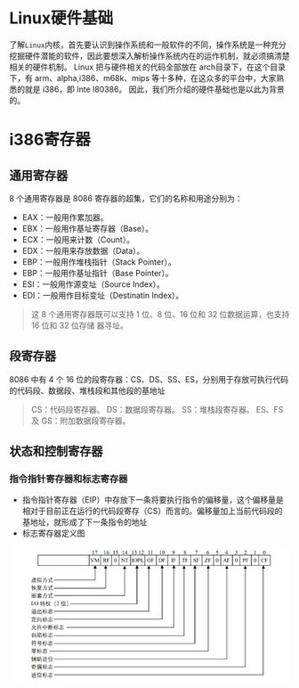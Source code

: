 # Linux硬件基础
了解`Linux`内核，首先要认识到操作系统和一般软件的不同，操作系统是一种充分挖掘硬件潜能的软件，因此要想深入解析操作系统内在的运作机制，就必须搞清楚相关的硬件机制。
Linux 把与硬件相关的代码全部放在 arch目录下，在这个目录下，有 arm、alpha,i386、m68k、mips 等十多种，在这众多的平台中，大家熟悉的就是 i386，即 Inte l80386。
因此，我们所介绍的硬件基础也是以此为背景的。
# i386寄存器
## 通用寄存器
8 个通用寄存器是 8086 寄存器的超集，它们的名称和用途分别为：
* EAX：一般用作累加器。 
* EBX：一般用作基址寄存器（Base）。 
* ECX：一般用来计数（Count）。 
* EDX：一般用来存放数据（Data）。 
* EBP：一般用作堆栈指针（Stack Pointer）。 
* EBP：一般用作基址指针（Base Pointer）。 
* ESI：一般用作源变址（Source Index）。 
* EDI：一般用作目标变址（Destinatin Index）。 
> 这 8 个通用寄存器既可以支持 1 位、8 位、16 位和 32 位数据运算，也支持 16 位和 32 位存储
器寻址。 
## 段寄存器
8086 中有 4 个 16 位的段寄存器：CS、DS、SS、ES，分别用于存放可执行代码的代码段、数据段、堆栈段和其他段的基地址
> CS：代码段寄存器。 
> DS：数据段寄存器。 
> SS：堆栈段寄存器。 
> ES、FS 及 GS：附加数据段寄存器。
## 状态和控制寄存器
### 指令指针寄存器和标志寄存器
* 指令指针寄存器（EIP）中存放下一条将要执行指令的偏移量，这个偏移量是相对于目前正在运行的代码段寄存（CS）而言的。偏移量加上当前代码段的基地址，就形成了下一条指令的地址
* 标志寄存器定义图

![i386标志寄存器](images/1.png)

